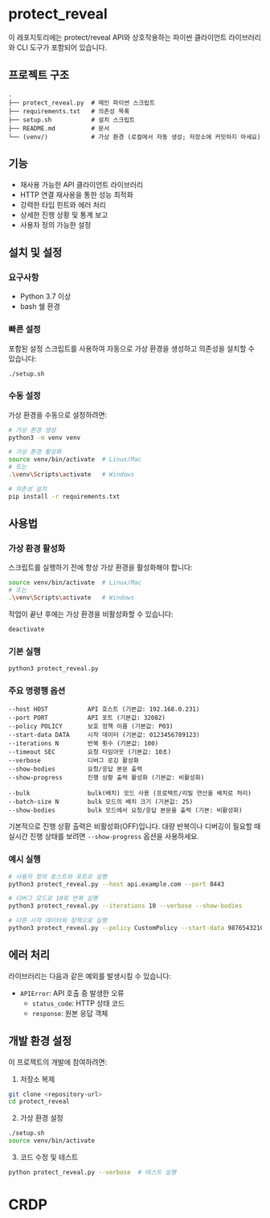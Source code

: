 # protect_reveal

이 레포지토리에는 protect/reveal API와 상호작용하는 파이썬 클라이언트 라이브러리와 CLI 도구가 포함되어 있습니다.

## 프로젝트 구조

```
.
├── protect_reveal.py  # 메인 파이썬 스크립트
├── requirements.txt   # 의존성 목록
├── setup.sh           # 설치 스크립트
├── README.md          # 문서
└── (venv/)            # 가상 환경 (로컬에서 자동 생성; 저장소에 커밋하지 마세요)
```

## 기능

- 재사용 가능한 API 클라이언트 라이브러리
- HTTP 연결 재사용을 통한 성능 최적화
- 강력한 타입 힌트와 에러 처리
- 상세한 진행 상황 및 통계 보고
- 사용자 정의 가능한 설정

## 설치 및 설정

### 요구사항

- Python 3.7 이상
- bash 쉘 환경

### 빠른 설정

포함된 설정 스크립트를 사용하여 자동으로 가상 환경을 생성하고 의존성을 설치할 수 있습니다:

```bash
./setup.sh
```

### 수동 설정

가상 환경을 수동으로 설정하려면:

```bash
# 가상 환경 생성
python3 -m venv venv

# 가상 환경 활성화
source venv/bin/activate  # Linux/Mac
# 또는
.\venv\Scripts\activate   # Windows

# 의존성 설치
pip install -r requirements.txt
```

## 사용법

### 가상 환경 활성화

스크립트를 실행하기 전에 항상 가상 환경을 활성화해야 합니다:

```bash
source venv/bin/activate  # Linux/Mac
# 또는
.\venv\Scripts\activate   # Windows
```

작업이 끝난 후에는 가상 환경을 비활성화할 수 있습니다:
```bash
deactivate
```

### 기본 실행

```bash
python3 protect_reveal.py
```

### 주요 명령행 옵션

```
--host HOST           API 호스트 (기본값: 192.168.0.231)
--port PORT           API 포트 (기본값: 32082)
--policy POLICY       보호 정책 이름 (기본값: P03)
--start-data DATA     시작 데이터 (기본값: 0123456789123)
--iterations N        반복 횟수 (기본값: 100)
--timeout SEC         요청 타임아웃 (기본값: 10초)
--verbose             디버그 로깅 활성화
--show-bodies         요청/응답 본문 출력
--show-progress       진행 상황 출력 활성화 (기본값: 비활성화)

--bulk                bulk(배치) 모드 사용 (프로텍트/리빌 연산을 배치로 처리)
--batch-size N        bulk 모드의 배치 크기 (기본값: 25)
--show-bodies         bulk 모드에서 요청/응답 본문을 출력 (기본: 비활성화)
```

기본적으로 진행 상황 출력은 비활성화(OFF)입니다. 대량 반복이나 디버깅이 필요할 때 실시간 진행 상태를 보려면 `--show-progress` 옵션을 사용하세요.

### 예시 실행

```bash
# 사용자 정의 호스트와 포트로 실행
python3 protect_reveal.py --host api.example.com --port 8443

# 디버그 모드로 10회 반복 실행
python3 protect_reveal.py --iterations 10 --verbose --show-bodies

# 다른 시작 데이터와 정책으로 실행
python3 protect_reveal.py --policy CustomPolicy --start-data 9876543210
```

## 에러 처리

라이브러리는 다음과 같은 예외를 발생시킬 수 있습니다:

- `APIError`: API 호출 중 발생한 오류
    - `status_code`: HTTP 상태 코드
    - `response`: 원본 응답 객체

## 개발 환경 설정

이 프로젝트의 개발에 참여하려면:

1. 저장소 복제
```bash
git clone <repository-url>
cd protect_reveal
```

2. 가상 환경 설정

```bash
./setup.sh
source venv/bin/activate
```

3. 코드 수정 및 테스트

```bash
python protect_reveal.py --verbose  # 테스트 실행
```
# CRDP
